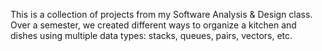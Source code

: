 This is a collection of projects from my Software Analysis & Design class. Over a semester, we created different ways to organize a kitchen and dishes using multiple data types: stacks, queues, pairs, vectors, etc. 
